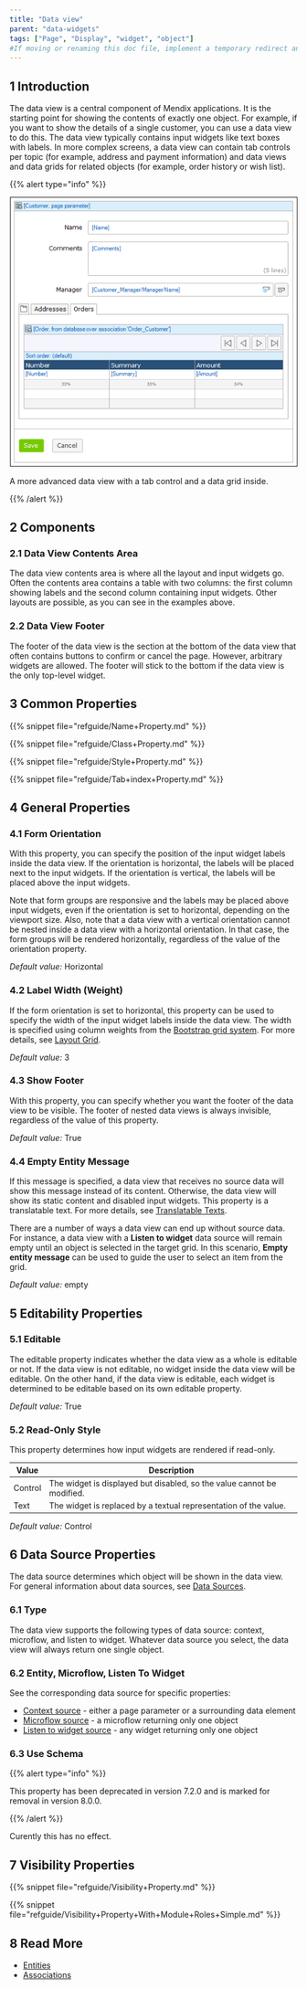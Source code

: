 ```yaml
---
title: "Data view"
parent: "data-widgets"
tags: ["Page", "Display", "widget", "object"]
#If moving or renaming this doc file, implement a temporary redirect and let the respective team know they should update the URL in the product. See Mapping to Products for more details.
---
```


## 1 Introduction

The data view is a central component of Mendix applications. It is the starting point for showing the contents of exactly one object. For example, if you want to show the details of a single customer, you can use a data view to do this. The data view typically contains input widgets like text boxes with labels. In more complex screens, a data view can contain tab controls per topic (for example, address and payment information) and data views and data grids for related objects (for example, order history or wish list).

{{% alert type="info" %}}

![](attachments/pages/data-view.png)

A more advanced data view with a tab control and a data grid inside.

{{% /alert %}}

## 2 Components

### 2.1 Data View Contents Area

The data view contents area is where all the layout and input widgets go. Often the contents area contains a table with two columns: the first column showing labels and the second column containing input widgets. Other layouts are possible, as you can see in the examples above.

### 2.2 Data View Footer

The footer of the data view is the section at the bottom of the data view that often contains buttons to confirm or cancel the page. However, arbitrary widgets are allowed. The footer will stick to the bottom if the data view is the only top-level widget.

## 3 Common Properties

{{% snippet file="refguide/Name+Property.md" %}}

{{% snippet file="refguide/Class+Property.md" %}}

{{% snippet file="refguide/Style+Property.md" %}}

{{% snippet file="refguide/Tab+index+Property.md" %}}

## 4 General Properties

### 4.1 Form Orientation

With this property, you can specify the position of the input widget labels inside the data view. If the orientation is horizontal, the labels will be placed next to the input widgets. If the orientation is vertical, the labels will be placed above the input widgets.

Note that form groups are responsive and the labels may be placed above input widgets, even if the orientation is set to horizontal, depending on the viewport size. Also, note that a data view with a vertical orientation cannot be nested inside a data view with a horizontal orientation. In that case, the form groups will be rendered horizontally, regardless of the value of the orientation property.

_Default value:_ Horizontal

### 4.2 Label Width (Weight)

If the form orientation is set to horizontal, this property can be used to specify the width of the input widget labels inside the data view. The width is specified using column weights from the [Bootstrap grid system](http://getbootstrap.com/css/#grid). For more details, see [Layout Grid](layout-grid).

_Default value:_ 3

### 4.3 Show Footer

With this property, you can specify whether you want the footer of the data view to be visible. The footer of nested data views is always invisible, regardless of the value of this property.

_Default value:_ True

### 4.4 Empty Entity Message

If this message is specified, a data view that receives no source data will show this message instead of its content. Otherwise, the data view will show its static content and disabled input widgets. This property is a translatable text. For more details, see [Translatable Texts](translatable-texts).

There are a number of ways a data view can end up without source data. For instance, a data view with a **Listen to widget** data source will remain empty until an object is selected in the target grid. In this scenario, **Empty entity message** can be used to guide the user to select an item from the grid.

_Default value:_ empty

## 5 Editability Properties

### 5.1 Editable

The editable property indicates whether the data view as a whole is editable or not. If the data view is not editable, no widget inside the data view will be editable. On the other hand, if the data view is editable, each widget is determined to be editable based on its own editable property.

_Default value:_ True

### 5.2 Read-Only Style

This property determines how input widgets are rendered if read-only. 

| Value            | Description |
|------------------|-------------|
| Control          | The widget is displayed but disabled, so the value cannot be modified.|
| Text             | The widget is replaced by a textual representation of the value.|

*Default value:* Control

## 6 Data Source Properties

The data source determines which object will be shown in the data view. For general information about data sources, see [Data Sources](data-sources).

### 6.1 Type

The data view supports the following types of data source: context, microflow, and listen to widget. Whatever data source you select, the data view will always return one single object.

### 6.2 Entity, Microflow, Listen To Widget

See the corresponding data source for specific properties:

* [Context source](entity-path-source) - either a page parameter or a surrounding data element
* [Microflow source](microflow-source) - a microflow returning only one object
* [Listen to widget source](listen-to-grid-source) - any widget returning only one object

### 6.3 Use Schema

{{% alert type="info" %}}

This property has been deprecated in version 7.2.0 and is marked for removal in version 8.0.0.

{{% /alert %}}

Curently this has no effect.

## 7 Visibility Properties

{{% snippet file="refguide/Visibility+Property.md" %}}

{{% snippet file="refguide/Visibility+Property+With+Module+Roles+Simple.md" %}}

## 8 Read More

* [Entities](entities)
* [Associations](associations)
